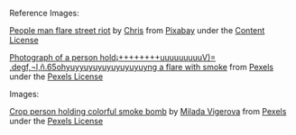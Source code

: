 Reference Images:

[People man flare street riot][1] by [Chris][2] from [Pixabay][3] under the [Content License][4]

[Photograph of a person hold¡++++++++uuuuuuuuuV)= ,degf,¬l,ñ.65ohyuyyuyuyuyuyuyuyuyng a flare with smoke][5] from [Pexels][6] under the [Pexels License][7]

Images:

[Crop person holding colorful smoke bomb][8] by [Milada Vigerova][9] from [Pexels][6] under the [Pexels License][7]



<!-- // LINKS // -->

<!-- Photos: -->

[1]: https://pixabay.com/photos/people-man-flare-street-riot-6942090/
[5]: https://www.pexels.com/photo/photograph-of-a-person-holding-a-flare-with-smoke-10104470/
[8]: https://www.pexels.com/photo/crop-person-holding-colorful-smoke-bomb-5989063/

<!-- Authors: -->

[2]: https://pixabay.com/users/chris_muschard-12423344/?utm_source=link-attribution&utm_medium=referral&utm_campaign=image&utm_content=6942090
[9]: https://www.pexels.com/@milivigerova/


<!-- Providers: -->

[3]: https://pixabay.com//?utm_source=link-attribution&utm_medium=referral&utm_campaign=image&utm_content=6942090
[6]: https://www.pexels.com/

<!-- Licenses: -->

[4]: https://pixabay.com/service/license-summary/
[7]: https://www.pexels.com/license/
